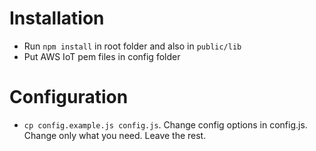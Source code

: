 # Installation
* Run `npm install` in root folder and also in `public/lib`
* Put AWS IoT pem files in config folder

# Configuration
* `cp config.example.js config.js`. Change config options in config.js. Change only what you need. Leave the rest.